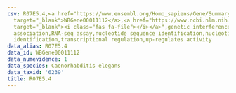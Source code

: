 ```yaml
---
csv: R07E5.4,<a href="https://www.ensembl.org/Homo_sapiens/Gene/Summary?db=core;g=WBGene00011112"
  target="_blank">WBGene00011112</a>,<a href="https://www.ncbi.nlm.nih.gov/pubmed/27496166"
  target="_blank"><i class="fas fa-file"></i></a>",genetic interference,functional
  association,RNA-seq assay,nucleotide sequence identification,nucleotide sequence
  identification,transcriptional regulation,up-regulates activity
data_alias: R07E5.4
data_id: WBGene00011112
data_numevidence: 1
data_species: Caenorhabditis elegans
data_taxid: '6239'
title: R07E5.4
---
```

